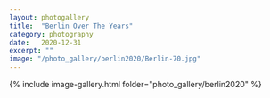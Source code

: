 ```yaml
---
layout: photogallery
title:  "Berlin Over The Years"
category: photography
date:   2020-12-31
excerpt: ""
image: "/photo_gallery/berlin2020/Berlin-70.jpg"
---
```

<!-- ## Berlin Over The Years -->
{% include image-gallery.html folder="photo_gallery/berlin2020" %}
